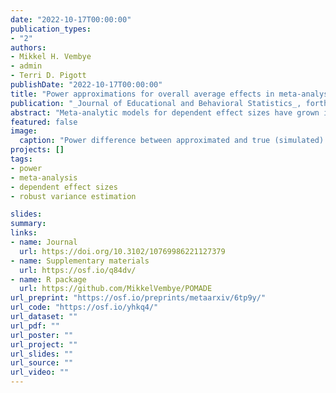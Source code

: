```yaml
---
date: "2022-10-17T00:00:00"
publication_types:
- "2"
authors:
- Mikkel H. Vembye
- admin
- Terri D. Pigott
publishDate: "2022-10-17T00:00:00"
title: "Power approximations for overall average effects in meta-analysis of dependent effect sizes"
publication: "_Journal of Educational and Behavioral Statistics_, forthcoming"
abstract: "Meta-analytic models for dependent effect sizes have grown increasingly sophisticated over the last few decades, which has created challenges for a priori power calculations. We introduce power approximations for tests of average effect sizes based upon several common approaches for handling dependent effect sizes. In a Monte Carlo simulation, we show that the new power formulas can accurately approximate the true power of meta-analytic models for dependent effect sizes. Lastly, we investigate the Type I error rate and power for several common models, finding that tests using robust variance estimation provide better Type I error calibration than tests with model-based variance estimation. We consider implications for practice with respect to selecting a working model and an inferential approach."
featured: false
image: 
  caption: "Power difference between approximated and true (simulated) power versus approximated power for the C(H)E working models, across different methods of sampling study characteristics."
projects: []
tags: 
- power
- meta-analysis
- dependent effect sizes
- robust variance estimation

slides: 
summary: 
links:
- name: Journal
  url: https://doi.org/10.3102/10769986221127379
- name: Supplementary materials
  url: https://osf.io/q84dv/
- name: R package
  url: https://github.com/MikkelVembye/POMADE
url_preprint: "https://osf.io/preprints/metaarxiv/6tp9y/"
url_code: "https://osf.io/yhkq4/"
url_dataset: ""
url_pdf: ""
url_poster: ""
url_project: ""
url_slides: ""
url_source: ""
url_video: ""
---
```

